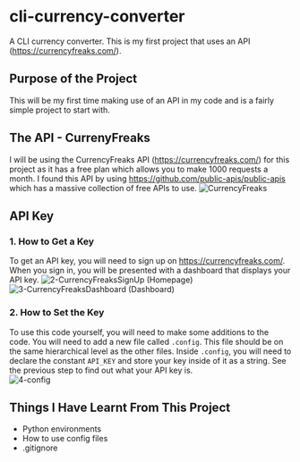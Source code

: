 # cli-currency-converter
A CLI currency converter. This is my first project that uses an API (https://currencyfreaks.com/).
## Purpose of the Project
This will be my first time making use of an API in my code and is a fairly simple project to start with.
## The API - CurrenyFreaks
I will be using the CurrencyFreaks API (https://currencyfreaks.com/) for this project as it has a free plan which allows you to make 1000 requests a month. I found this API by using https://github.com/public-apis/public-apis which has a massive collection of free APIs to use. 
![CurrencyFreaks](https://github.com/JoshuaBilsland/cli-currency-converter/assets/85071575/ef834627-bf8e-4d6c-a353-a6a5139d43d2)
## API Key
### 1. How to Get a Key
To get an API key, you will need to sign up on https://currencyfreaks.com/. When you sign in, you will be presented with a dashboard that displays your API key.
![2-CurrencyFreaksSignUp](https://github.com/JoshuaBilsland/cli-currency-converter/assets/85071575/e8acbaf4-3163-4078-af9e-8db83477f526)
(Homepage)
![3-CurrencyFreaksDashboard](https://github.com/JoshuaBilsland/cli-currency-converter/assets/85071575/0b7d2295-8457-49da-b1ab-7683ddf76c54)
(Dashboard)
### 2. How to Set the Key
To use this code yourself, you will need to make some additions to the code. You will need to add a new file called `.config`. This file should be on the same hierarchical level as the other files. Inside `.config`, you will need to declare the constant `API_KEY` and store your key inside of it as a string. See the previous step to find out what your API key is.
<br>![4-config](https://github.com/JoshuaBilsland/cli-currency-converter/assets/85071575/123158e6-0b83-4e6b-9234-20431f511342)</br>
## Things I Have Learnt From This Project
* Python environments
* How to use config files
* .gitignore
